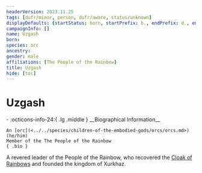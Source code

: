 ```yaml
---
headerVersion: 2023.11.25
tags: [dufr/minor, person, dufr/aware, status/unknown]
displayDefaults: {startStatus: born, startPrefix: b., endPrefix: d., endStatus: died}
campaignInfo: []
name: Uzgash
born:
species: orc
ancestry:
gender: male
affiliations: [The People of the Rainbow]
title: Uzgash
hide: [toc]
---
```


# Uzgash
<div class="grid cards ext-narrow-margin ext-one-column" markdown>
- :octicons-info-24:{ .lg .middle } __Biographical Information__

    An [orc](<../../species/children-of-the-embodied-gods/orcs/orcs.md>) (he/him)  
    Member of the The People of the Rainbow  
    { .bio }

</div>


A revered leader of the People of the Rainbow, who recovered the [Cloak of Rainbows](<../../things/artifacts-of-power/cloak-of-rainbows.md>) and founded the kingdom of Xurkhaz.